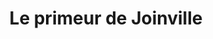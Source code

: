 ---
title: "Le primeur de Joinville"
url: /joinville-le-pont/le-primeur-de-joinville/
shop: légumes
---